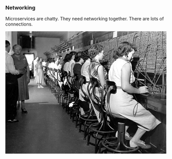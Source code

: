 ### Networking

Microservices are chatty.  They need networking together.  There are lots of connections.

![Networking](images/networking.jpg "Networking")